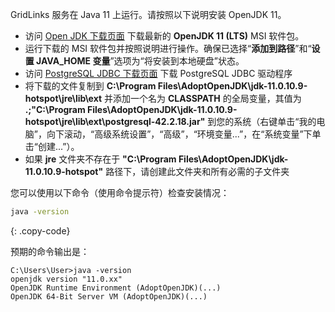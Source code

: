 GridLinks 服务在 Java 11 上运行。请按照以下说明安装 OpenJDK 11。

* 访问 [Open JDK 下载页面](https://adoptopenjdk.net/index.html) 下载最新的 **OpenJDK 11 (LTS)** MSI 软件包。
* 运行下载的 MSI 软件包并按照说明进行操作。确保已选择“**添加到路径**”和“**设置 JAVA_HOME 变量**”选项为“将安装到本地硬盘”状态。
* 访问 [PostgreSQL JDBC 下载页面](https://jdbc.postgresql.org/download/) 下载 PostgreSQL JDBC 驱动程序
* 将下载的文件复制到 **C:\Program Files\AdoptOpenJDK\jdk-11.0.10.9-hotspot\jre\lib\ext** 并添加一个名为 **CLASSPATH** 的全局变量，其值为 **.;"C:\Program Files\AdoptOpenJDK\jdk-11.0.10.9-hotspot\jre\lib\ext\postgresql-42.2.18.jar"** 到您的系统（右键单击“我的电脑”，向下滚动，“高级系统设置”，“高级”，“环境变量...”，在“系统变量”下单击“创建...”）。
* 如果 **jre** 文件夹不存在于 **"C:\Program Files\AdoptOpenJDK\jdk-11.0.10.9-hotspot"** 路径下，请创建此文件夹和所有必需的子文件夹

您可以使用以下命令（使用命令提示符）检查安装情况：

```bash
java -version
```
{: .copy-code}

预期的命令输出是：

```text
C:\Users\User>java -version
openjdk version "11.0.xx"
OpenJDK Runtime Environment (AdoptOpenJDK)(...)
OpenJDK 64-Bit Server VM (AdoptOpenJDK)(...)
```